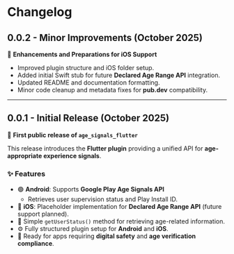 # Changelog

## 0.0.2 - Minor Improvements (October 2025)

🚀 **Enhancements and Preparations for iOS Support**

- Improved plugin structure and iOS folder setup.
- Added initial Swift stub for future **Declared Age Range API** integration.
- Updated README and documentation formatting.
- Minor code cleanup and metadata fixes for **pub.dev** compatibility.

---

## 0.0.1 - Initial Release (October 2025)

🎉 **First public release of `age_signals_flutter`**

This release introduces the **Flutter plugin** providing a unified API for **age-appropriate experience signals**.

### ✨ Features

- 🟢 **Android**: Supports **Google Play Age Signals API**
  - Retrieves user supervision status and Play Install ID.
- 🔵 **iOS**: Placeholder implementation for **Declared Age Range API** (future support planned).
- 🧠 Simple `getUserStatus()` method for retrieving age-related information.
- ⚙️ Fully structured plugin setup for **Android** and **iOS**.
- 🧩 Ready for apps requiring **digital safety** and **age verification compliance**.


